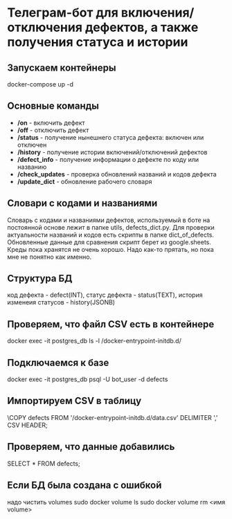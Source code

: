 # Телеграм-бот для включения/отключения дефектов, а также получения статуса и истории

## Запускаем контейнеры

docker-compose up -d

## Основные команды

- **/on** - включить дефект
- **/off** - отключить дефект
- **/status** - получение нынешнего статуса дефекта: включен или отключен
- **/history** - получение истории включений/отключений дефектов
- **/defect_info** - получение информации о дефекте по коду или названию
- **/check_updates** - проверка обновлений названий и кодов дефекта
- **/update_dict** - обновление рабочего словаря

## Словари с кодами и названиями

Словарь с кодами и названиями дефектов, используемый в боте на постоянной основе лежит в папке utils, defects_dict.py.
Для проверки актуальности названий и кодов есть скрипты в папке dict_of_defects. Обновленные данные для сравнения скрипт берет из google.sheets. Креды пока хранятся не очень хорошо. Надо как-то прятать, но пока мне не понятно как именно.

## Структура БД

код дефекта - defect(INT), статус дефекта - status(TEXT), история изменеия статусов - history(JSONB)

## Проверяем, что файл CSV есть в контейнере

docker exec -it postgres_db ls -l /docker-entrypoint-initdb.d/

## Подключаемся к базе

docker exec -it postgres_db psql -U bot_user -d defects

## Импортируем CSV в таблицу

\COPY defects FROM '/docker-entrypoint-initdb.d/data.csv' DELIMITER ',' CSV HEADER;

## Проверяем, что данные добавились

SELECT * FROM defects;

## Если БД была создана с ошибкой

надо чистить volumes
sudo docker volume ls
sudo docker volume rm <имя volume>
